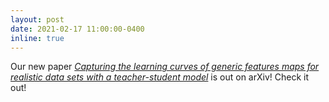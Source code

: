 ```yaml
---
layout: post
date: 2021-02-17 11:00:00-0400
inline: true
---
```


Our new paper [*Capturing the learning curves of generic features maps for realistic data sets with a teacher-student model*](https://arxiv.org/abs/2102.08127) is out on arXiv! Check it out!
